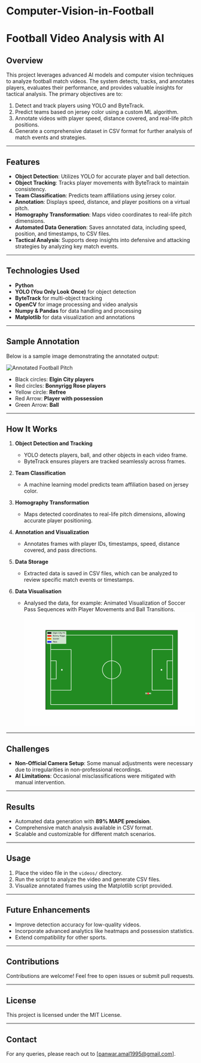 # Computer-Vision-in-Football
# Football Video Analysis with AI

## Overview
This project leverages advanced AI models and computer vision techniques to analyze football match videos. The system detects, tracks, and annotates players, evaluates their performance, and provides valuable insights for tactical analysis. The primary objectives are to:

1. Detect and track players using YOLO and ByteTrack.
2. Predict teams based on jersey color using a custom ML algorithm.
3. Annotate videos with player speed, distance covered, and real-life pitch positions.
4. Generate a comprehensive dataset in CSV format for further analysis of match events and strategies.

---

## Features
- **Object Detection**: Utilizes YOLO for accurate player and ball detection.
- **Object Tracking**: Tracks player movements with ByteTrack to maintain consistency.
- **Team Classification**: Predicts team affiliations using jersey color.
- **Annotation**: Displays speed, distance, and player positions on a virtual pitch.
- **Homography Transformation**: Maps video coordinates to real-life pitch dimensions.
- **Automated Data Generation**: Saves annotated data, including speed, position, and timestamps, to CSV files.
- **Tactical Analysis**: Supports deep insights into defensive and attacking strategies by analyzing key match events.

---

## Technologies Used
- **Python**
- **YOLO (You Only Look Once)** for object detection
- **ByteTrack** for multi-object tracking
- **OpenCV** for image processing and video analysis
- **Numpy & Pandas** for data handling and processing
- **Matplotlib** for data visualization and annotations

---

## Sample Annotation
Below is a sample image demonstrating the annotated output:

![Annotated Football Pitch](Sample_annotated.png)

- Black circles: **Elgin City players**
- Red circles: **Bonnyrigg Rose players**
- Yellow circle: **Refree**
- Red Arrow: **Player with possession**
- Green Arrow: **Ball**
  

---

## How It Works
1. **Object Detection and Tracking**
   - YOLO detects players, ball, and other objects in each video frame.
   - ByteTrack ensures players are tracked seamlessly across frames.

2. **Team Classification**
   - A machine learning model predicts team affiliation based on jersey color.

3. **Homography Transformation**
   - Maps detected coordinates to real-life pitch dimensions, allowing accurate player positioning.

4. **Annotation and Visualization**
   - Annotates frames with player IDs, timestamps, speed, distance covered, and pass directions.

5. **Data Storage**
   - Extracted data is saved in CSV files, which can be analyzed to review specific match events or timestamps.

6. **Data Visualisation**
   - Analysed the data, for example: Animated Visualization of Soccer Pass Sequences with Player Movements and Ball Transitions.
     ![Soccer Pass Animation](soccer_animation.gif)


---

## Challenges
- **Non-Official Camera Setup**: Some manual adjustments were necessary due to irregularities in non-professional recordings.
- **AI Limitations**: Occasional misclassifications were mitigated with manual intervention.

---

## Results
- Automated data generation with **89% MAPE precision**.
- Comprehensive match analysis available in CSV format.
- Scalable and customizable for different match scenarios.

---

## Usage
1. Place the video file in the `videos/` directory.
2. Run the script to analyze the video and generate CSV files.
3. Visualize annotated frames using the Matplotlib script provided.

---

## Future Enhancements
- Improve detection accuracy for low-quality videos.
- Incorporate advanced analytics like heatmaps and possession statistics.
- Extend compatibility for other sports.

---

## Contributions
Contributions are welcome! Feel free to open issues or submit pull requests.

---

## License
This project is licensed under the MIT License.

---

## Contact
For any queries, please reach out to [panwar.amal1995@gmail.com].

